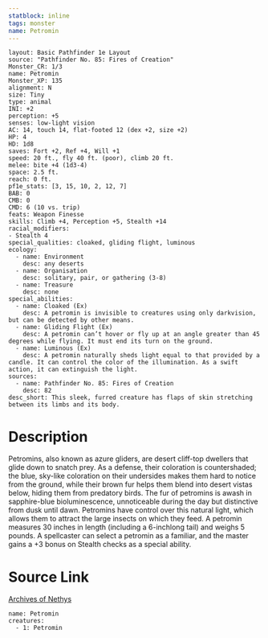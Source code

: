 ```yaml
---
statblock: inline
tags: monster
name: Petromin
---
```

```statblock
layout: Basic Pathfinder 1e Layout
source: "Pathfinder No. 85: Fires of Creation"
Monster_CR: 1/3
name: Petromin
Monster_XP: 135
alignment: N
size: Tiny
type: animal
INI: +2
perception: +5
senses: low-light vision
AC: 14, touch 14, flat-footed 12 (dex +2, size +2)
HP: 4
HD: 1d8
saves: Fort +2, Ref +4, Will +1
speed: 20 ft., fly 40 ft. (poor), climb 20 ft.
melee: bite +4 (1d3-4)
space: 2.5 ft.
reach: 0 ft.
pf1e_stats: [3, 15, 10, 2, 12, 7]
BAB: 0
CMB: 0
CMD: 6 (10 vs. trip)
feats: Weapon Finesse
skills: Climb +4, Perception +5, Stealth +14
racial_modifiers:
- Stealth 4
special_qualities: cloaked, gliding flight, luminous
ecology:
  - name: Environment
    desc: any deserts
  - name: Organisation
    desc: solitary, pair, or gathering (3-8)
  - name: Treasure
    desc: none
special_abilities:
  - name: Cloaked (Ex)
    desc: A petromin is invisible to creatures using only darkvision, but can be detected by other means.
  - name: Gliding Flight (Ex)
    desc: A petromin can’t hover or fly up at an angle greater than 45 degrees while flying. It must end its turn on the ground.
  - name: Luminous (Ex)
    desc: A petromin naturally sheds light equal to that provided by a candle. It can control the color of the illumination. As a swift action, it can extinguish the light.
sources:
  - name: Pathfinder No. 85: Fires of Creation
    desc: 82
desc_short: This sleek, furred creature has flaps of skin stretching between its limbs and its body.
```
# Description
Petromins, also known as azure gliders, are desert cliff-top dwellers that glide down to snatch prey. As a defense, their coloration is countershaded; the blue, sky-like coloration on their undersides makes them hard to notice from the ground, while their brown fur helps them blend into desert vistas below, hiding them from predatory birds. The fur of petromins is awash in sapphire-blue bioluminescence, unnoticeable during the day but distinctive from dusk until dawn. Petromins have control over this natural light, which allows them to attract the large insects on which they feed. A petromin measures 30 inches in length (including a 6-inchlong tail) and weighs 5 pounds. A spellcaster can select a petromin as a familiar, and the master gains a +3 bonus on Stealth checks as a special ability.
# Source Link
[Archives of Nethys](https://aonprd.com/MonsterDisplay.aspx?ItemName=Petromin)
```encounter-table
name: Petromin
creatures:
  - 1: Petromin
```
